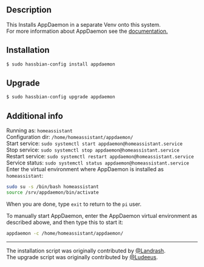 ## Description
This Installs AppDaemon in a separate Venv onto this system.  
For more information about AppDaemon see the [documentation.](http://appdaemon.readthedocs.io/en/latest/)

## Installation
```bash
$ sudo hassbian-config install appdaemon
```

## Upgrade
```bash
$ sudo hassbian-config upgrade appdaemon
```

## Additional info
Running as: `homeassistant`  
Configuration dir: `/home/homeassistant/appdaemon/`  
Start service: `sudo systemctl start appdaemon@homeassistant.service`  
Stop service: `sudo systemctl stop appdaemon@homeassistant.service`  
Restart service: `sudo systemctl restart appdaemon@homeassistant.service`  
Service status: `sudo systemctl status appdaemon@homeassistant.service`  
Enter the virtual environment where AppDaemon is installed as `homeassistant`:
```bash
sudo su -s /bin/bash homeassistant
source /srv/appdaemon/bin/activate
```
When you are done, type `exit` to return to the `pi` user.

To manually start AppDaemon, enter the AppDaemon virtual environment as described abowe, and then type this to start it:
```bash
appdaemon -c /home/homeassistant/appdaemon/
```

***
The installation script was originally contributed by [@Landrash](https://github.com/landrash).  
The upgrade script was originally contributed by [@Ludeeus](https://github.com/ludeeus).
